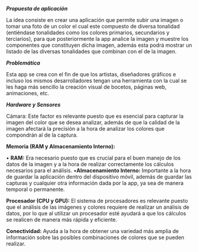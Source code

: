 ***Propuesta de aplicación***

La idea consiste en crear una aplicación que permite subir una imagen o tomar una foto de un color el cual este compuesto de diversa tonalidad (entiéndase tonalidades como los colores primarios, secundarios y terciarios), para que posteriormente la app analice la imagen y muestre los componentes que constituyen dicha imagen, además esta podrá mostrar un listado de las diversas tonalidades que combinan con el de la imagen.

***Problemática***

Esta app se crea con el fin de que los artistas, diseñadores gráficos e incluso los mismos desarrolladores tengan una herramienta con la cual se les haga más sencillo la creación visual de bocetos, páginas web, animaciones, etc.


***Hardware y Sensores***

Cámara: Este factor es relevante puesto que es esencial para capturar la imagen del color que se desea analizar, además de que la calidad de la imagen afectará la precisión a la hora de analizar los colores que compondrán al de la captura.

**Memoria (RAM y Almacenamiento Interno):**

•	**RAM:** Era necesario puesto que es crucial para el buen manejo de los datos de la imagen y a la hora de realizar correctamente los cálculos necesarios para el análisis.
•**Almacenamiento Interno:** Importante a la hora de guardar la aplicación dentro del dispositivo móvil, además de guardar las capturas y cualquier otra información dada por la app, ya sea de manera temporal o permanente.

**Procesador (CPU y GPU):**
El sistema de procesadores es relevante puesto que el análisis de las imágenes y colores requiere de realizar un análisis de datos, por lo que al utilizar un procesador esté ayudará a que los cálculos se realicen de manera más rápida y eficiente.

**Conectividad:**
Ayuda a la hora de obtener una variedad más amplia de información sobre las posibles combinaciones de colores que se pueden realizar.








